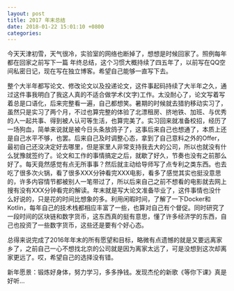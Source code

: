 ```yaml
---
layout: post
title: 2017 年末总结
date: 2018-01-22 15:01:10 +0800
categories: 
---
```


今天天津初雪，天气很冷，实验室的网络也断掉了，想想是时候回家了。照例每年都在回家之前写下一篇
年终总结，这个习惯大概持续了四五年了，以前写在QQ空间私密日记，现在写在独立博客。希望自己能够一直写下去。

整个大半年都写论文、修改论文以及投递论文，这件事起码持续了大半年之久，通过这件事我明白了我这人真的不适合做学术(文字)工作。太没耐心了，论文写着写着总是口语化，后来完整看一遍，自己都想笑。暑期的时候就去猎豹移动实习了，虽然只是实习了两个月，不过也算完整的体验了北漂租房、挤地铁、加班、与优秀的人一起共事、得到被人认可等生活，也算完美了。实习回来就准备校招，经历了一场狗血，简单来说就是被今日头条放鸽子了，这事后来自己也想通了，本质上还是自己水平不够，也罢。后来自己及时调整心态，拿到了自己意料之外的Offer，最初自己还没决定好去哪里，但是家里人非常支持我去大的公司，所以也就没有什么犹豫就签约了。论文和工作的事情搞定之后，就歇了好久，节奏也没有之前那么好了。每天竟然感觉有点无所事事？然后就主动给导师写了点专利之类东西。也去吃了很多次火锅，看了很多XXX分钟看完XXX电影，看多了感觉其实也挺没意思的，许多内容情节都被别人一笔带过了，所以后来自己之前不想看的电影就去网上搜有没有XXX分钟看完的解读。年末就是写大论文准备毕业了，这件事情也没什么好说的，只是花的时间比想象的多。利用闲暇时间，了解了一下Docker和Kotlin，每年自己的技术栈都相应丰富了一些，也算对自己有个督促。同时研究了一段时间的区块链和数字货币，这东西真的挺有意思，懂了许多经济学的东西，自己也投资了一些数字货币，这些还是要有个好心态。

总得来说完成了2016年年末的所有愿望和目标，略微有点遗憾的就是又要远离家乡了，之前自己一心不想找北京的公司就是因为离家太远了，可是没想到这次却离家更远了。哎，希望自己的选择没有错。

新年愿景：锻炼好身体，努力学习，多多挣钱。发现杰伦的新歌《等你下课》真是好听...

